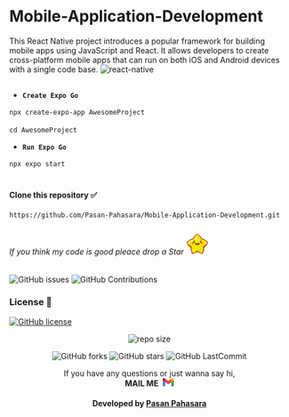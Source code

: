 # Mobile-Application-Development

This React Native project introduces a popular framework for building mobile apps using JavaScript and React. It allows developers to create cross-platform mobile apps that can run on both iOS and Android devices with a single code base.
![react-native](https://github.com/Pasan-Pahasara/Mobile-Application-Development/assets/88943660/a62b2bd5-5d42-4b49-84b2-14d0e7d4cfd3)


##
- **`Create Expo Go`**
```
npx create-expo-app AwesomeProject

cd AwesomeProject
```

- **`Run Expo Go`**
```
npx expo start
```

#  
#### Clone this repository ✅
```md
https://github.com/Pasan-Pahasara/Mobile-Application-Development.git
```
###                                              
###### If you think my code is good pleace drop a Star <img src="https://github.com/Pasan-Pahasara/md-alpha/blob/main/star.webp" width="40px">

![GitHub issues](https://img.shields.io/github/issues/Pasan-Pahasara/Mobile-Application-Development?&labelColor=black&color=eb3b5a&label=Issues&logo=issues&logoColor=black&style=for-the-badge)
![GitHub Contributions](https://img.shields.io/github/contributors/Pasan-Pahasara/Mobile-Application-Development?&labelColor=black&color=8854d0&style=for-the-badge)

### License 📝
[![GitHub license](https://img.shields.io/github/license/Pasan-Pahasara/Mobile-Application-Development?&labelColor=black&color=3867d6&style=for-the-badge)](https://github.com/Pasan-Pahasara/REST-API/blob/main/License)

<div align="center">

![repo size](https://img.shields.io/github/repo-size/Pasan-Pahasara/Mobile-Application-Development?label=Repo%20Size&style=for-the-badge&labelColor=black&color=20bf6b)
 
![GitHub forks](https://img.shields.io/github/forks/Pasan-Pahasara/Mobile-Application-Development?&labelColor=black&color=0fb9b1&style=for-the-badge)
![GitHub stars](https://img.shields.io/github/stars/Pasan-Pahasara/Mobile-Application-Development?&labelColor=black&color=f7b731&style=for-the-badge)
![GitHub LastCommit](https://img.shields.io/github/last-commit/Pasan-Pahasara/Mobile-Application-Development?logo=github&labelColor=black&color=d1d8e0&style=for-the-badge)

</div>

<div align="center"> 
If you have any questions or just wanna say hi, <br><b>MAIL ME</b>&nbsp;
  <a href="mailto:pasanpahasara7788@gmail.com">
      <img width="20px" src="https://github.com/Pasan-Pahasara/md-alpha/blob/main/gmail.svg" />
  </a></p>
 
 </div>

<div align="center"> 
 
#### Developed by [Pasan Pahasara](https://github.com/Pasan-Pahasara/) 
</div>

